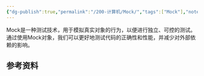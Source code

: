 ```yaml
---
{"dg-publish":true,"permalink":"/200-计算机/Mock/","tags":["Mock"],"noteIcon":""}
---
```


Mock是一种测试技术，用于模拟真实对象的行为，以便进行独立、可控的测试。通过使用Mock对象，我们可以更好地测试代码的正确性和性能，并减少对外部依赖的影响。


## 参考资料